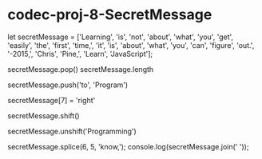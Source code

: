 # codec-proj-8-SecretMessage


let secretMessage = ['Learning', 'is', 'not', 'about', 'what', 'you', 'get', 'easily', 'the', 'first', 'time,', 'it', 'is', 'about', 'what', 'you', 'can', 'figure', 'out.', '-2015,', 'Chris', 'Pine,', 'Learn', 'JavaScript'];

secretMessage.pop()
secretMessage.length

secretMessage.push('to', 'Program')


secretMessage[7] = 'right'

secretMessage.shift()

secretMessage.unshift('Programming')


secretMessage.splice(6, 5, 'know,');
console.log(secretMessage.join(' '));
